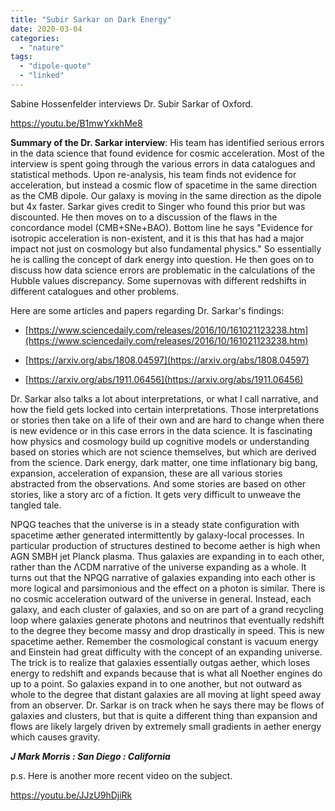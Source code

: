 ```yaml
---
title: "Subir Sarkar on Dark Energy"
date: 2020-03-04
categories: 
  - "nature"
tags: 
  - "dipole-quote"
  - "linked"
---
```


Sabine Hossenfelder interviews Dr. Subir Sarkar of Oxford.

https://youtu.be/B1mwYxkhMe8

**Summary of the Dr. Sarkar interview**: His team has identified serious errors in the data science that found evidence for cosmic acceleration. Most of the interview is spent going through the various errors in data catalogues and statistical methods. Upon re-analysis, his team finds not evidence for acceleration, but instead a cosmic flow of spacetime in the same direction as the CMB dipole. Our galaxy is moving in the same direction as the dipole but 4x faster. Sarkar gives credit to Singer who found this prior but was discounted. He then moves on to a discussion of the flaws in the concordance model (CMB+SNe+BAO). Bottom line he says "Evidence for isotropic acceleration is non-existent, and it is this that has had a major impact not just on cosmology but also fundamental physics." So essentially he is calling the concept of dark energy into question. He then goes on to discuss how data science errors are problematic in the calculations of the Hubble values discrepancy. Some supernovas with different redshifts in different catalogues and other problems.

Here are some articles and papers regarding Dr. Sarkar's findings:

- [https://www.sciencedaily.com/releases/2016/10/161021123238.htm](https://www.sciencedaily.com/releases/2016/10/161021123238.htm)

- [https://arxiv.org/abs/1808.04597](https://arxiv.org/abs/1808.04597)

- [https://arxiv.org/abs/1911.06456](https://arxiv.org/abs/1911.06456)

Dr. Sarkar also talks a lot about interpretations, or what I call narrative, and how the field gets locked into certain interpretations. Those interpretations or stories then take on a life of their own and are hard to change when there is new evidence or in this case errors in the data science. It is fascinating how physics and cosmology build up cognitive models or understanding based on stories which are not science themselves, but which are derived from the science. Dark energy, dark matter, one time inflationary big bang, expansion, acceleration of expansion, these are all various stories abstracted from the observations. And some stories are based on other stories, like a story arc of a fiction. It gets very difficult to unweave the tangled tale.

NPQG teaches that the universe is in a steady state configuration with spacetime æther generated intermittently by galaxy-local processes. In particular production of structures destined to become aether is high when AGN SMBH jet Planck plasma. Thus galaxies are expanding in to each other, rather than the ΛCDM narrative of the universe expanding as a whole. It turns out that the NPQG narrative of galaxies expanding into each other is more logical and parsimonious and the effect on a photon is similar. There is no cosmic acceleration outward of the universe in general. Instead, each galaxy, and each cluster of galaxies, and so on are part of a grand recycling loop where galaxies generate photons and neutrinos that eventually redshift to the degree they become massy and drop drastically in speed. This is new spacetime aether. Remember the cosmological constant is vacuum energy and Einstein had great difficulty with the concept of an expanding universe. The trick is to realize that galaxies essentially outgas aether, which loses energy to redshift and expands because that is what all Noether engines do up to a point. So galaxies expand in to one another, but not outward as whole to the degree that distant galaxies are all moving at light speed away from an observer. Dr. Sarkar is on track when he says there may be flows of galaxies and clusters, but that is quite a different thing than expansion and flows are likely largely driven by extremely small gradients in aether energy which causes gravity.

_**J Mark Morris : San Diego : California**_

p.s. Here is another more recent video on the subject.

https://youtu.be/JJzU9hDjiRk
